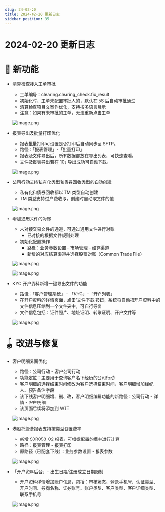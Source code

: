 ```yaml
---
slug: 24-02-20
title: 2024-02-20 更新日志
sidebar_position: 35
---
```



# 2024-02-20 更新日志


# 🎉 新功能

- 清算检查接入工单审批
    - 工单编号：clearing.clearing_check.fix_result
    - 初始化时，工单未配置审批人的，默认在 5S 后自动审批通过
    - 清算检查项目文案作优化，支持按多语言展示
    - 注意：如果有未审批的工单，无法重新点击工单

    ![image.png](/assets/9887329eede6734dd12cb77edf01492e.png)

- 报表导出及批量打印优化
    - 报表批量打印可设置是否打印后自动同步至 SFTP。
    - 路径：「报表管理」-「批量打印」
    - 报表及文件导出后，所有数据都放在导出列表，可快速查看。
    - 文件及报表导出若在 10s 导出成功可自动下载。

    ![image.png](/assets/37980ce5fb4fddac32be33c38d692e22.png)

- 公司行动支持私有化类型和债券回收类型的自动创建
    - 私有化和债券回收都以 TM 类型自动创建
    - TM 类型支持过户费收取，创建时自动取文件的值

    ![image.png](/assets/26ef87aa66585754c1ecb4fe9e28f3b0.png)

- 增加通用文件的对账
    - 未对接交易文件的通道，可通过通用文件进行对账
        - 已对接的根据文件规则处理
    - 初始化配置操作
        - 路径：业务参数设置 - 市场管理 - 结算渠道
        - 新增的对应结算渠道并选择股票对账（Common Trade File）

    ![image.png](/assets/adafe8300ccf03a75a9a8e5c143ee389.png)


    ![image.png](/assets/2b439d789a3e80bd4efd8f0c7b6c5fce.png)

- KYC 开户资料新增一键导出文件的功能
    - 路径：「客户管理系统」 - 「KYC」-「开户列表」
    - 在开户资料的详情页面，点击‘文件下载’按钮，系统将自动把开户资料中的文件信息压缩到一个文件夹中，可自行导出
    - 文件信息包括：证件照片、地址证明、转账证明、开户文件等

    ![image.png](/assets/0f2a67227a8d6dc4f8a1c73526b360b5.png)


# 🪀 改进与修复

- 客户明细界面优化
    - 路径：公司行动 - 客户公司行动
    - 功能定位：主要用于查询客户名下经历的公司行动
    - 客户明细的选择结束时间修改为客户选择结束时间，客户明细增加经纪人、预告备注字段
    - 该下线客户明细增、删、改，客户明细编辑功能的新路径：公司行动 - 详情 - 客户明细
    - 该页面后续将添加到 WTT

    ![image.png](/assets/5f2fb4b94ed8aaff6c569e96b4727507.png)

- 港股托管费报表支持按类型设置费率
    - 新增 SDR058-02 报表，可根据配置的费率进行计算
    - 路径：报表管理 - 报表打印
    - 原路径（已配套下线）：业务参数设置 - 报表参数

    ![image.png](/assets/7e3762cff25b29efa2c1608daf4de6c6.png)

- 「开户资料后台」- 出生日期/注册成立日期限制
    - 开户资料详情增加账户信息，包括：审核状态、登录手机号、认证类型、开户时间、券商名称、证券账号、账户类型、客户类型、客户详细类型、联系手机号

    ![image.png](/assets/6194680343abde34e6ab440662583d93.png)

